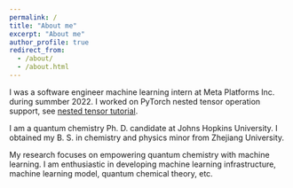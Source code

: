 ```yaml
---
permalink: /
title: "About me"
excerpt: "About me"
author_profile: true
redirect_from: 
  - /about/
  - /about.html
---
```


I was a software engineer machine learning intern at Meta Platforms Inc. during summber 2022. I worked on PyTorch nested tensor operation support, see [nested tensor tutorial](https://pytorch.org/tutorials/prototype/nestedtensor).

I am a quantum chemistry Ph. D. candidate at Johns Hopkins University. I obtained my B. S. in chemistry and physics minor from Zhejiang University.

My research focuses on empowering quantum chemistry with machine learning. I am enthusiastic in developing machine learning infrastructure, machine learning model, quantum chemical theory, etc.
